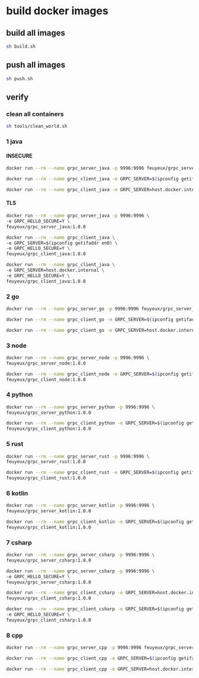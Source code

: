# build docker images

## build all images

```bash
sh build.sh
```

## push all images

```bash
sh push.sh
```

## verify

### clean all containers

```bash
sh tools/clean_world.sh
```

### 1 java

#### INSECURE

```bash
docker run --rm --name grpc_server_java -p 9996:9996 feuyeux/grpc_server_java:1.0.0
```

```bash
docker run --rm --name grpc_client_java -e GRPC_SERVER=$(ipconfig getifaddr en0) feuyeux/grpc_client_java:1.0.0

docker run --rm --name grpc_client_java -e GRPC_SERVER=host.docker.internal feuyeux/grpc_client_java:1.0.0
```

#### TLS

```bash
docker run --rm --name grpc_server_java -p 9996:9996 \
-e GRPC_HELLO_SECURE=Y \
feuyeux/grpc_server_java:1.0.0
```

```bash
docker run --rm --name grpc_client_java \
-e GRPC_SERVER=$(ipconfig getifaddr en0) \
-e GRPC_HELLO_SECURE=Y \
feuyeux/grpc_client_java:1.0.0

docker run --rm --name grpc_client_java \
-e GRPC_SERVER=host.docker.internal \
-e GRPC_HELLO_SECURE=Y \
feuyeux/grpc_client_java:1.0.0
```

### 2 go

```bash
docker run --rm --name grpc_server_go -p 9996:9996 feuyeux/grpc_server_go:1.0.0
```

```bash
docker run --rm --name grpc_client_go -e GRPC_SERVER=$(ipconfig getifaddr en0) feuyeux/grpc_client_go:1.0.0

docker run --rm --name grpc_client_go -e GRPC_SERVER=host.docker.internal feuyeux/grpc_client_go:1.0.0
```

### 3 node

```bash
docker run --rm --name grpc_server_node -p 9996:9996 \
feuyeux/grpc_server_node:1.0.0
```

```bash
docker run --rm --name grpc_client_node -e GRPC_SERVER=$(ipconfig getifaddr en0) \
feuyeux/grpc_client_node:1.0.0
```

### 4 python

```bash
docker run --rm --name grpc_server_python -p 9996:9996 \
feuyeux/grpc_server_python:1.0.0
```

```bash
docker run --rm --name grpc_client_python -e GRPC_SERVER=$(ipconfig getifaddr en0) \
feuyeux/grpc_client_python:1.0.0
```

### 5 rust

```bash
docker run --rm --name grpc_server_rust -p 9996:9996 \
feuyeux/grpc_server_rust:1.0.0
```

```bash
docker run --rm --name grpc_client_rust -e GRPC_SERVER=$(ipconfig getifaddr en0) \
feuyeux/grpc_client_rust:1.0.0
```

### 6 kotlin

```bash
docker run --rm --name grpc_server_kotlin -p 9996:9996 \
feuyeux/grpc_server_kotlin:1.0.0
```

```bash
docker run --rm --name grpc_client_kotlin -e GRPC_SERVER=$(ipconfig getifaddr en0) \
feuyeux/grpc_client_kotlin:1.0.0
```

### 7 csharp

```bash
docker run --rm --name grpc_server_csharp -p 9996:9996 \
feuyeux/grpc_server_csharp:1.0.0

docker run --rm --name grpc_server_csharp -p 9996:9996 \
-e GRPC_HELLO_SECURE=Y \
feuyeux/grpc_server_csharp:1.0.0
```

```bash
docker run --rm --name grpc_client_csharp -e GRPC_SERVER=host.docker.internal \
feuyeux/grpc_client_csharp:1.0.0

docker run --rm --name grpc_client_csharp -e GRPC_SERVER=$(ipconfig getifaddr en0) \
-e GRPC_HELLO_SECURE=Y \
feuyeux/grpc_client_csharp:1.0.0
```

### 8 cpp

```bash
docker run --rm --name grpc_server_cpp -p 9996:9996 feuyeux/grpc_server_cpp:1.0.0
```

```bash
docker run --rm --name grpc_client_cpp -e GRPC_SERVER=$(ipconfig getifaddr en0) feuyeux/grpc_client_cpp:1.0.0

docker run --rm --name grpc_client_cpp -e GRPC_SERVER=host.docker.internal feuyeux/grpc_client_cpp:1.0.0
```
